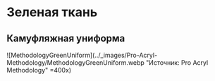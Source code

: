 # Зеленая ткань

## Камуфляжная униформа

![MethodologyGreenUniform](../_images/Pro-Acryl-Methodology/MethodologyGreenUniform.webp "Источник: Pro Acryl Methodology" =400x)